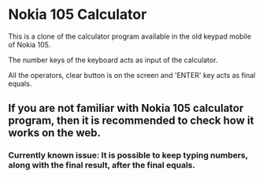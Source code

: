 # Nokia 105 Calculator

This is a clone of the calculator program available in the old keypad mobile of Nokia 105.

The number keys of the keyboard acts as input of the calculator.

All the operators, clear button is on the screen and 'ENTER' key acts as final equals.

## If you are not familiar with Nokia 105 calculator program, then it is recommended to check how it works on the web.

### Currently known issue: It is possible to keep typing numbers, along with the final result, after the final equals.
